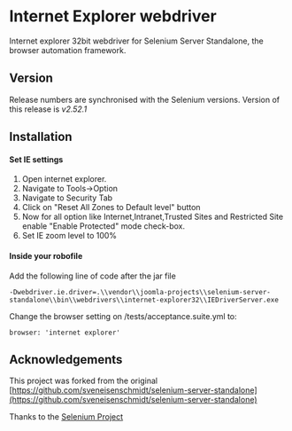 # Internet Explorer webdriver

Internet explorer 32bit webdriver for Selenium Server Standalone, the browser automation framework.

## Version
Release numbers are synchronised with the Selenium versions.
Version of this release is *v2.52.1*

## Installation

#### Set IE settings

1. Open internet explorer.
2. Navigate to Tools->Option
3. Navigate to Security Tab
4. Click on "Reset All Zones to Default level" button
5. Now for all option like Internet,Intranet,Trusted Sites and Restricted Site enable "Enable Protected" mode check-box.
6. Set IE zoom level to 100%

#### Inside your robofile

Add the following line of code after the jar file

```
-Dwebdriver.ie.driver=.\\vendor\\joomla-projects\\selenium-server-standalone\\bin\\webdrivers\\internet-explorer32\\IEDriverServer.exe
```

Change the browser setting on /tests/acceptance.suite.yml to:
```
browser: 'internet explorer'
```

## Acknowledgements
This project was forked from the original [https://github.com/sveneisenschmidt/selenium-server-standalone](https://github.com/sveneisenschmidt/selenium-server-standalone)

Thanks to the [Selenium Project](http://docs.seleniumhq.org/)

